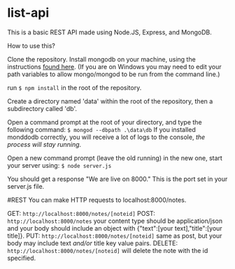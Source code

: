 # list-api

This is a basic REST API made using Node.JS, Express, and MongoDB. 

How to use this? 

Clone the repository. Install mongodb on your machine, using the instructions [found here](https://docs.mongodb.com/manual/installation/).
(If you are on Windows you may need to edit your path variables to allow mongo/mongod to be run from the command line.)

run `$ npm install` in the root of the repository.

Create a directory named 'data' within the root of the repository, then a subdirectory called 'db'.

Open a command prompt at the root of your directory, and type the following command:
`$ mongod --dbpath .\data\db`
If you installed monddodb correctly, you will receive a lot of logs to the console, _the process will stay running_.

Open a new command prompt (leave the old running) in the new one, start your server using: 
`$ node server.js`

You should get a response "We are live on 8000." This is the port set in your server.js file.

#REST
You can make HTTP requests to localhost:8000/notes. 

GET: `http://localhost:8000/notes/[noteid]`
POST: `http://localhost:8000/notes` your content type should be application/json and your body should include an object with {"text":[your text],"title":[your title]}.
PUT: `http://localhost:8000/notes/[noteid]` same as post, but your body may include text _and/or_ title key value pairs.
DELETE: `http://localhost:8000/notes/[noteid]` will delete the note with the id specified.
